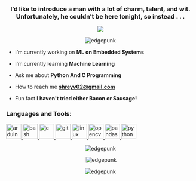 <h3 align="center">I’d like to introduce a man with a lot of charm, talent, and wit. Unfortunately, he couldn’t be here tonight, so instead . . .</h3>

<p align="center">
  <img src="https://user-images.githubusercontent.com/74005022/216262056-7d2b05d2-7281-4044-8ea2-a1b4715a7f57.gif"/>
</p>

<p align="center"> <img src="https://komarev.com/ghpvc/?username=edgepunk&label=Profile%20views&color=0e75b6&style=flat" alt="edgepunk" /> </p>

- I’m currently working on **ML on Embedded Systems**

- I’m currently learning **Machine Learning**

- Ask me about **Python And C Programming**

- How to reach me **shreyv02@gmail.com**

- Fun fact **I haven't tried either Bacon or Sausage!**

<h3 align="left">Languages and Tools:</h3>
<p align="left"> <a href="https://www.arduino.cc/" target="_blank" rel="noreferrer"> <img src="https://cdn.worldvectorlogo.com/logos/arduino-1.svg" alt="arduino" width="40" height="40"/> </a> <a href="https://www.gnu.org/software/bash/" target="_blank" rel="noreferrer"> <img src="https://www.vectorlogo.zone/logos/gnu_bash/gnu_bash-icon.svg" alt="bash" width="40" height="40"/> </a> <a href="https://www.cprogramming.com/" target="_blank" rel="noreferrer"> <img src="https://user-images.githubusercontent.com/74005022/216259507-4d1bd8de-e107-4e55-89e4-bd9626cc8ddb.png" alt="c" width="40" height="40"/> </a> <a href="https://git-scm.com/" target="_blank" rel="noreferrer"> <img src="https://www.vectorlogo.zone/logos/git-scm/git-scm-icon.svg" alt="git" width="40" height="40"/> </a> <a href="https://www.linux.org/" target="_blank" rel="noreferrer"> <img src="https://user-images.githubusercontent.com/74005022/216261449-766e9d04-5722-42f8-8ab6-7c1898494d74.png" alt="linux" width="40" height="40"/> </a> <a href="https://opencv.org/" target="_blank" rel="noreferrer"> <img src="https://www.vectorlogo.zone/logos/opencv/opencv-icon.svg" alt="opencv" width="40" height="40"/> </a> <a href="https://pandas.pydata.org/" target="_blank" rel="noreferrer"> <img src="https://user-images.githubusercontent.com/74005022/216261121-ec121fa3-5859-42f7-a08f-b667cf723ec4.png" alt="pandas" width="40" height="40"/> </a> <a href="https://www.python.org" target="_blank" rel="noreferrer"> <img src="https://user-images.githubusercontent.com/74005022/216259148-e86b997b-0991-4c7e-a0c2-5a98d7ac6ee8.png" alt="python" width="40" height="40"/> </a> </p>

<p align="center" ><img src="https://github-readme-stats.vercel.app/api/top-langs?username=edgepunk&show_icons=true&locale=en&layout=compact" alt="edgepunk" /></p>

<p align="center" >&nbsp<img src="https://github-readme-stats.vercel.app/api?username=edgepunk&show_icons=true&locale=en" alt="edgepunk" /></p>

<p align="center" ><img src="https://github-readme-streak-stats.herokuapp.com/?user=edgepunk&" alt="edgepunk" /></p>
